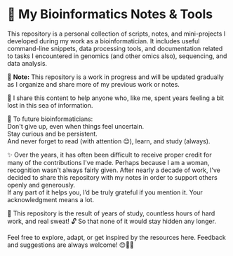 # 🧬 My Bioinformatics Notes & Tools

This repository is a personal collection of scripts, notes, and mini-projects I developed during my work as a bioinformatician. It includes useful command-line snippets, data processing tools, and documentation related to tasks I encountered in genomics (and other omics also), sequencing, and data analysis.

🚧 **Note:** This repository is a work in progress and will be updated gradually as I organize and share more of my previous work or notes.

💬 I share this content to help anyone who, like me, spent years feeling a bit lost in this sea of information.

🌱 To future bioinformaticians:  
Don't give up, even when things feel uncertain.  
Stay curious and be persistent.  
And never forget to read (with attention 😊), learn, and study (always).

✨ Over the years, it has often been difficult to receive proper credit for many of the contributions I've made. Perhaps because I am a woman, recognition wasn't always fairly given.
After nearly a decade of work, I've decided to share this repository with my notes in order to support others openly and generously.  
If any part of it helps you, I’d be truly grateful if you mention it.
Your acknowledgment means a lot.

💪 This repository is the result of years of study, countless hours of hard work, and real sweat!
🔓 So that none of it would stay hidden any longer.

Feel free to explore, adapt, or get inspired by the resources here.
Feedback and suggestions are always welcome! 😊💬🤝
